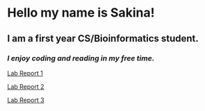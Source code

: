 # Hello my name is Sakina!

## I am a first year CS/Bioinformatics student.

### *I enjoy coding and reading in my free time.*



[Lab Report 1](lab-report-1-week-2.html)

[Lab Report 2](lab-report-2-week-4.html)

[Lab Report 3](lab-report-3-week-6.html)
